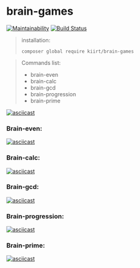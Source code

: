 # brain-games

[![Maintainability](https://api.codeclimate.com/v1/badges/5381963c98e260605221/maintainability)](https://codeclimate.com/github/kiirt/php-project-lvl1/maintainability) [![Build Status](https://travis-ci.com/kiirt/brain-games.svg?branch=master)](https://travis-ci.com/kiirt/brain-games)


> installation:
>
>``composer global require kiirt/brain-games``

> Commands list:
> * brain-even
> * brain-calc
> * brain-gcd
> * brain-progression
> * brain-prime


[![asciicast](https://asciinema.org/a/ODYevtLWjvruTwBwAHrpLxXbe.svg)](https://asciinema.org/a/ODYevtLWjvruTwBwAHrpLxXbe)

### Brain-even:

[![asciicast](https://asciinema.org/a/zV7FYKCHwtznx9FiZUjS9pcBW.svg)](https://asciinema.org/a/zV7FYKCHwtznx9FiZUjS9pcBW)

### Brain-calc:

[![asciicast](https://asciinema.org/a/Aj5FkvSGjUeUv1yumMX6g193h.svg)](https://asciinema.org/a/Aj5FkvSGjUeUv1yumMX6g193h)


### Brain-gcd:

[![asciicast](https://asciinema.org/a/Ef2qTwbtoux6x2nWRKIqgU4C3.svg)](https://asciinema.org/a/Ef2qTwbtoux6x2nWRKIqgU4C3)

### Brain-progression:

[![asciicast](https://asciinema.org/a/UO65LzqqntH1TM96cT0JCGCbR.svg)](https://asciinema.org/a/UO65LzqqntH1TM96cT0JCGCbR)


### Brain-prime:

[![asciicast](https://asciinema.org/a/iCCT8FLCyHuUh8iCGwlsycPVg.svg)](https://asciinema.org/a/iCCT8FLCyHuUh8iCGwlsycPVg)
